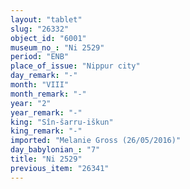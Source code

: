 ```yaml
---
layout: "tablet"
slug: "26332"
object_id: "6001"
museum_no_: "Ni 2529"
period: "ENB"
place_of_issue: "Nippur city"
day_remark: "-"
month: "VIII"
month_remark: "-"
year: "2"
year_remark: "-"
king: "Sîn-šarru-iškun"
king_remark: "-"
imported: "Melanie Gross (26/05/2016)"
day_babylonian_: "7"
title: "Ni 2529"
previous_item: "26341"
---
```

